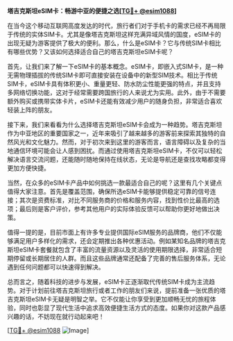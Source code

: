 **塔吉克斯坦eSIM卡：畅游中亚的便捷之选[[TG💪+ @esim1088](https://t.me/s/esim1088)]**

在当今这个移动互联网高度发达的时代，旅行者们对于手机卡的需求已经不再局限于传统的实体SIM卡。尤其是像塔吉克斯坦这样充满异域风情的国度，eSIM卡的出现无疑为游客提供了极大的便利。那么，什么是eSIM卡？它与传统SIM卡相比有哪些优势？又该如何选择适合自己的塔吉克斯坦eSIM卡呢？

首先，让我们来了解一下eSIM卡的基本概念。eSIM卡，即嵌入式SIM卡，是一种无需物理插拔的传统SIM卡即可直接安装在设备中的新型SIM技术。相比于传统SIM卡，eSIM卡具有体积更小、重量更轻、防水防尘性能更强的特点，并且支持多网络切换功能，这对于经常需要跨国旅行的人来说尤为实用。此外，由于不需要额外购买或携带实体卡片，eSIM卡还能有效减少用户的随身负担，非常适合喜欢轻装上阵的朋友。

接下来，我们来看看为什么选择塔吉克斯坦eSIM卡会成为一种趋势。塔吉克斯坦作为中亚地区的重要国家之一，近年来吸引了越来越多的游客前来探索其独特的自然风光和文化魅力。然而，对于初次来到这里的游客而言，语言障碍以及复杂的当地通信环境可能会让人感到困扰。而通过使用塔吉克斯坦eSIM卡，不仅可以轻松解决语言交流问题，还能随时随地保持在线状态，无论是导航还是查找攻略都变得更加方便快捷。

当然，在众多的eSIM卡产品中如何挑选一款最适合自己的呢？这里有几个关键点值得大家注意。首先是覆盖范围，确保所选eSIM卡能够提供稳定可靠的信号连接；其次是资费标准，对比不同服务商的价格和服务内容，找到性价比最高的选项；最后则是客户评价，参考其他用户的实际体验反馈可以帮助你更好地做出决策。

值得一提的是，目前市面上有许多专业提供国际eSIM服务的品牌商，他们不仅能够满足用户多样化的需求，还会定期推出各种优惠活动。例如某知名品牌的塔吉克斯坦eSIM卡套餐就包含了丰富的流量资源以及灵活的使用期限选择，非常适合短期停留或长期居住的人群。而且这些品牌通常还配备了完善的售后服务体系，无论遇到任何问题都可以快速得到解决。

总而言之，随着科技的进步与发展，eSIM卡正逐渐取代传统SIM卡成为主流趋势。对于计划前往塔吉克斯坦旅行或者工作的朋友们来说，提前准备一张优质的塔吉克斯坦eSIM卡无疑是明智之举。它不仅能让你享受到更加顺畅无忧的旅程体验，同时也彰显了现代生活中追求高效便捷生活方式的态度。如果你对这款产品感兴趣的话，不妨现在就行动起来吧！

[[TG💪+ @esim1088](https://t.me/s/esim1088) ![Image](https://i.postimg.cc/4NQfJmqS/Snipaste-2025-05-13-00-14-12.png)]